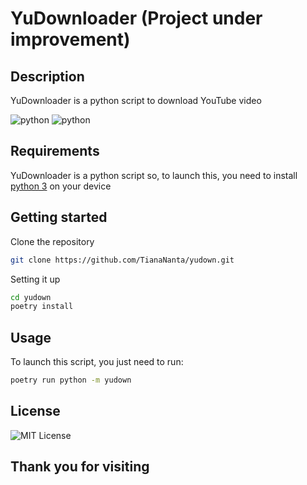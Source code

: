 <h1>YuDownloader (Project under improvement)</h1>

<h2>Description</h2>
<p>YuDownloader is a python script to download YouTube video</p>

![python](https://img.shields.io/badge/python-3.9.2-blue)
![python](https://img.shields.io/badge/pytube-12.1.2-red)

<h2>Requirements</h2>
<p>YuDownloader is a python script so, to launch this, you need to install <a href="https://www.python.org/downloads/">python 3</a> on your device</p>

<h2>Getting started</h2>

Clone the repository

```bash
git clone https://github.com/TianaNanta/yudown.git
```

Setting it up

```bash
cd yudown
poetry install
```

<h2>Usage</h2>

To launch this script, you just need to run:

```bash
poetry run python -m yudown
```

## License

![MIT License](https://img.shields.io/badge/License-MIT-green.svg)

## Thank you for visiting
